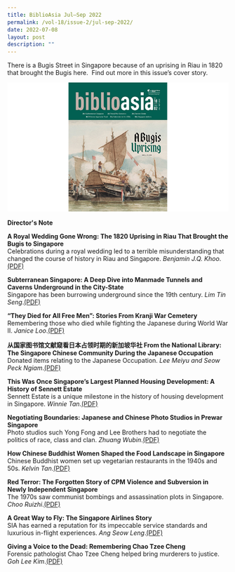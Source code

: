 ```yaml
---
title: BiblioAsia Jul–Sep 2022
permalink: /vol-18/issue-2/jul-sep-2022/
date: 2022-07-08
layout: post
description: ""
---
```


There is a Bugis Street in Singapore because of an uprising in Riau in 1820 that brought the Bugis here.  Find out more in this issue’s cover story.

<img src="/images/Vol%2018%20Issue%202/BiblioAsia_JUL-SEP2022-FA-cover-edited.jpg">

<a style="text-decoration: none; font-weight: bold;" href="/vol-18/issue-2/jul-to-sep-2022/director-note">Director's Note</a>

<a style="text-decoration: none; font-weight: bold;" href="/vol-18/issue-2/jul-sep-2022/wedding-bugis-uprising-singapore-riau">A Royal Wedding Gone Wrong: The 1820 Uprising in
Riau That Brought the Bugis to Singapore</a><br>Celebrations during a royal wedding led to a terrible misunderstanding that changed the course of history
in Riau and Singapore. *Benjamin J.Q. Khoo*.[(PDF)](/files/pdf/Vol%2018/Issue%202/v18-issue2_Bugis-Uprising.pdf)

<a style="text-decoration: none; font-weight: bold;" href="/vol-18/issue-2/jul-sep-2022/underground-space-singapore">Subterranean Singapore: A Deep Dive into Manmade Tunnels and Caverns Underground in the City-State
</a><br>Singapore has been burrowing underground since the 19th century. *Lim Tin Seng*.[(PDF)](/files/pdf/Vol%2018/Issue%202/v18-issue2_Underground.pdf)

<a style="text-decoration: none; font-weight: bold;" href="/vol-18/issue-2/jul-sep-2022/kranji-war-cemetery">“They Died for All Free Men”: Stories From Kranji War Cemetery
</a><br>Remembering those who died while fighting the Japanese during World War II. *Janice Loo*.[(PDF)](/files/pdf/Vol%2018/Issue%202/v18-issue2_KranjiWar.pdf)

<a style="text-decoration: none; font-weight: bold;" href="/jul-to-sep-2022/National-Library-Japanese-Occupation-collection">从国家图书馆文献窥看日本占领时期的新加坡华社
From the National Library: The Singapore Chinese Community During the Japanese Occupation</a><br>Donated items relating to the Japanese Occupation. *Lee Meiyu and Seow Peck Ngiam*.[(PDF)](/files/pdf/Vol%2018/Issue%202/v18-issue2_Japanese%20Occupation.pdf)

<a style="text-decoration: none; font-weight: bold;" href="/vol-18/issue-2/jul-sep-2022/history-sennett-estate">This Was Once Singapore’s Largest Planned Housing
Development: A History of Sennett Estate</a><br>Sennett Estate is a unique milestone in the history of housing development in Singapore. *Winnie Tan*.[(PDF)](/files/pdf/Vol%2018/Issue%202/v18-issue2_SennettEstate.pdf)

<a style="text-decoration: none; font-weight: bold;" href="/vol-18/issue-2/jul-sep-2022/japanese-chinese-photo-studios">Negotiating Boundaries: Japanese and Chinese Photo Studios in Prewar Singapore</a><br>Photo studios such Yong Fong and Lee Brothers had to negotiate the politics of race, class and clan.
*Zhuang Wubin*.[(PDF)](/files/pdf/Vol%2018/Issue%202/v18-issue2_PhotoStudio.pdf)

<a style="text-decoration: none; font-weight: bold;" href="/vol-18/issue-2/jul-sep-2022/buddhist-women-vegetarian-food-singapore">How Chinese Buddhist Women Shaped the Food Landscape in Singapore</a><br>Chinese Buddhist women set up vegetarian restaurants in the 1940s and 50s. *Kelvin Tan*.[(PDF)](/files/pdf/Vol%2018/Issue%202/v18-issue2_Buddhist%20Nuns.pdf)

<a style="text-decoration: none; font-weight: bold;" href="/vol-18/issue-2/jul-sep-2022/communist-party-malaya-singapore">Red Terror: The Forgotten Story of CPM Violence and Subversion in Newly Independent Singapore</a><br>The 1970s saw communist bombings and assassination plots in Singapore. *Choo Ruizhi*.[(PDF)](/files/pdf/Vol%2018/Issue%202/v18-issue2_RedTerror.pdf)

<a style="text-decoration: none; font-weight: bold;" href="/vol-18/issue-2/jul-sep-2022/history-Singapore-Airlines">A Great Way to Fly: The Singapore Airlines Story</a><br>SIA has earned a reputation for its impeccable service standards and luxurious in-flight experiences. *Ang Seow Leng*.[(PDF)](/files/pdf/Vol%2018/Issue%202/v18-issue2_SIA.pdf)

<a style="text-decoration: none; font-weight: bold;" href="/vol-18/issue-2/jul-sep-2022/chao-tzee-cheng-forensic-pathologist">Giving a Voice to the Dead: Remembering Chao Tzee Cheng</a><br>Forensic pathologist Chao Tzee Cheng helped bring murderers to justice. *Goh Lee Kim*.[(PDF)](/files/pdf/Vol%2018/Issue%202/v18-issue2_ChaoTzeZheng.pdf)